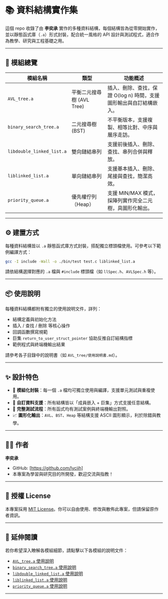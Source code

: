 # 📚 資料結構實作集

這個 repo 收錄了由 **李奕承** 實作的多種資料結構，每個結構皆為從零開始實作，並以靜態函式庫（`.a`）形式封裝，配合統一風格的 API 設計與測試程式，適合作為教學、研究與工程基礎之用。

---

## 🧩 模組總覽

| 模組名稱 | 類型 | 功能概述 |
|----------|------|-----------|
| `AVL_tree.a` | 平衡二元搜尋樹 (AVL Tree) | 插入、刪除、查找，保證 O(log n) 時間，支援圖形輸出與自訂結構嵌入。 |
| `binary_search_tree.a` | 二元搜尋樹 (BST) | 不平衡版本，支援複製、相等比對、中序與層序走訪。 |
| `libdouble_linked_list.a` | 雙向鏈結串列 | 支援前後插入、刪除、查找、串列合併與釋放。 |
| `liblinked_list.a` | 單向鏈結串列 | 支援基本插入、刪除、尾接與查找，簡潔高效。 |
| `priority_queue.a` | 優先權佇列（Heap） | 支援 MIN/MAX 模式，採陣列實作完全二元樹，具圖形化輸出。 |

---

## ⚙️ 建置方式

每種資料結構皆以 `.a` 靜態函式庫方式封裝，搭配獨立標頭檔使用。可參考以下範例編譯方式：

```bash
gcc -I include -Wall -o ./bin/test test.c liblinked_list.a
```

請依結構選擇對應的 `.a` 檔與 `#include` 標頭檔（如 `llSpec.h`、`AVLSpec.h` 等）。

---

## 📦 使用說明

每種資料結構都附有獨立的使用說明文件，詳列：

- 結構定義與初始化方法
- 插入 / 查找 / 刪除 等核心操作
- 回調函數撰寫規範
- 巨集 `return_to_user_struct_pointer` 協助反推自訂結構指標
- 範例程式與終端機輸出結果

請參考各子目錄中的說明書（如 `AVL_tree/使用說明書.md`）。

---

## ✨ 設計特色

- 📌 **模組化封裝**：每一個 `.a` 檔均可獨立使用與編譯，支援單元測試與重複使用。
- 🧠 **自訂資料支援**：所有結構皆以「成員嵌入 + 巨集」方式支援任意結構。
- 🧪 **完整測試流程**：所有函式均有測試案例與終端機輸出對照。
- 📈 **圖形化輸出**：`AVL`、`BST`、`Heap` 等結構支援 ASCII 圖形顯示，利於除錯與教學。

---

## 👨‍💻 作者

**李奕承**  
- GitHub: [https://github.com/lyciih]
- 本專案為學習與研究目的所開發，歡迎交流與指教！

---

## 🪪 授權 License

本專案採用 [MIT License](./LICENSE)。你可以自由使用、修改與散佈此專案，但請保留原作者資訊。

---

## 🔗 延伸閱讀

若你希望深入瞭解各模組細節，請點擊以下各模組的說明文件：

- [`AVL_tree.a` 使用說明](./AVL_tree/使用說明書.md)
- [`binary_search_tree.a` 使用說明](./Binary_Search_Tree/使用說明書.md)
- [`libdouble_linked_list.a` 使用說明](./Double_Link_List/使用說明書.md)
- [`liblinked_list.a` 使用說明](./Link_List/使用說明書.md)
- [`priority_queue.a` 使用說明](./Priority_queue/使用說明書.md)

---


